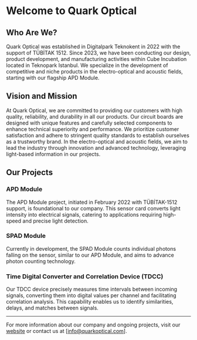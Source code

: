# Welcome to Quark Optical

## Who Are We?

Quark Optical was established in Digitalpark Teknokent in 2022 with the support of TÜBİTAK 1512. Since 2023, we have been conducting our design, product development, and manufacturing activities within Cube Incubation located in Teknopark Istanbul. We specialize in the development of competitive and niche products in the electro-optical and acoustic fields, starting with our flagship APD Module.

## Vision and Mission

At Quark Optical, we are committed to providing our customers with high quality, reliability, and durability in all our products. Our circuit boards are designed with unique features and carefully selected components to enhance technical superiority and performance. We prioritize customer satisfaction and adhere to stringent quality standards to establish ourselves as a trustworthy brand. In the electro-optical and acoustic fields, we aim to lead the industry through innovation and advanced technology, leveraging light-based information in our projects.

## Our Projects

### APD Module
The APD Module project, initiated in February 2022 with TÜBİTAK-1512 support, is foundational to our company. This sensor card converts light intensity into electrical signals, catering to applications requiring high-speed and precise light detection.

### SPAD Module
Currently in development, the SPAD Module counts individual photons falling on the sensor, similar to our APD Module, and aims to advance photon counting technology.

### Time Digital Converter and Correlation Device (TDCC)
Our TDCC device precisely measures time intervals between incoming signals, converting them into digital values per channel and facilitating correlation analysis. This capability enables us to identify similarities, delays, and matches between signals.

---

For more information about our company and ongoing projects, visit our [website](https://www.quarkoptical.com) or contact us at [info@quarkoptical.com].
